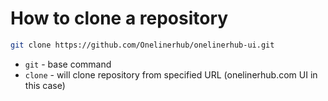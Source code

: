 # How to clone a repository

```bash
git clone https://github.com/Onelinerhub/onelinerhub-ui.git
```

- `git` - base command
- `clone` - will clone repository from specified URL (onelinerhub.com UI in this case)


